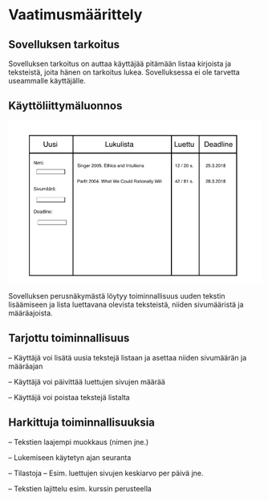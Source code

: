 # Vaatimusmäärittely

## Sovelluksen tarkoitus

Sovelluksen tarkoitus on auttaa käyttäjää pitämään listaa kirjoista ja teksteistä, joita hänen on tarkoitus lukea.
Sovelluksessa ei ole tarvetta useammalle käyttäjälle. 

## Käyttöliittymäluonnos

<img src="https://github.com/sivosam/otm-harjoitustyo/blob/master/Lukulista/dokumentaatio/kuvat/v1.png" width="750">

Sovelluksen perusnäkymästä löytyy toiminnallisuus uuden tekstin lisäämiseen ja lista luettavana olevista teksteistä, niiden sivumääristä ja määräajoista. 

## Tarjottu toiminnallisuus

 – Käyttäjä voi lisätä uusia tekstejä listaan ja asettaa niiden sivumäärän ja määräajan 
 
 – Käyttäjä voi päivittää luettujen sivujen määrää

 – Käyttäjä voi poistaa tekstejä listalta

## Harkittuja toiminnallisuuksia

 – Tekstien laajempi muokkaus (nimen jne.)

 – Lukemiseen käytetyn ajan seuranta

 – Tilastoja 
    – Esim. luettujen sivujen keskiarvo per päivä jne.

 – Tekstien lajittelu esim. kurssin perusteella
